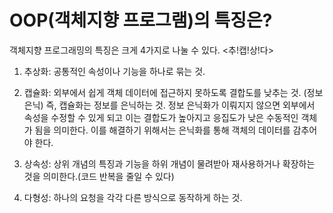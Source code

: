 # OOP(객체지향 프로그램)의 특징은?

객체지향 프로그래밍의 특징은 크게 4가지로 나눌 수 있다.
<추!캡!상!다>

1. 추상화: 공통적인 속성이나 기능을 하나로 묶는 것.


2. 캡슐화: 외부에서 쉽게 객체 데이터에 접근하지 못하도록 결합도를 낮추는 것. (정보 은닉) 즉, 캡슐화는 정보를 은닉하는 것. 정보 은닉화가 이뤄지지 않으면 외부에서 속성을 수정할 수 있게 되고 이는 결합도가 높아지고 응집도가 낮은 수동적인 객체가 됨을 의미한다. 이를 해결하기 위해서는 은닉화를 통해 객체의 데이터를 감추어야 한다.


3. 상속성: 상위 개념의 특징과 기능을 하위 개념이 물려받아 재사용하거나 확장하는 것을 의미한다.(코드 반복을 줄일 수 있다)


4. 다형성: 하나의 요청을 각각 다른 방식으로 동작하게 하는 것.






